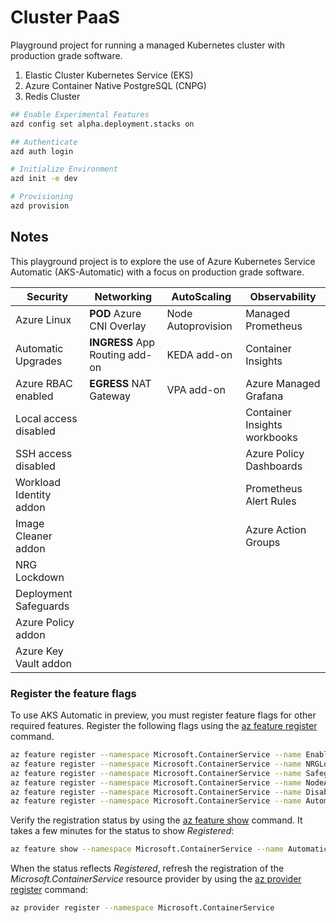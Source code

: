 # Cluster PaaS

Playground project for running a managed Kubernetes cluster with production grade software.

1. Elastic Cluster Kubernetes Service (EKS)
2. Azure Container Native PostgreSQL (CNPG)
3. Redis Cluster

```bash
## Enable Experimental Features
azd config set alpha.deployment.stacks on

## Authenticate
azd auth login

# Initialize Environment
azd init -e dev 

# Provisioning
azd provision

```


## Notes

This playground project is to explore the use of Azure Kubernetes Service Automatic (AKS-Automatic) with a focus on production grade software.


| Security              | Networking                        | AutoScaling | Observability |
|-----------------------|-----------------------------------|-------------|---------------|
| Azure Linux           | __POD__ Azure CNI Overlay         | Node Autoprovision | Managed Prometheus |
| Automatic Upgrades    | __INGRESS__ App Routing add-on    | KEDA add-on        | Container Insights |
| Azure RBAC enabled    | __EGRESS__ NAT Gateway            | VPA add-on         |Azure Managed Grafana |
| Local access disabled |                                   |                    | Container Insights workbooks |
| SSH access disabled   |                                   |                    | Azure Policy Dashboards |
| Workload Identity  addon   |                              |                    | Prometheus Alert Rules |
| Image Cleaner addon   |                                   |                    | Azure Action Groups |
| NRG Lockdown          |                                   |                    |  |
| Deployment Safeguards |                                   |                    |  |
| Azure Policy addon    |                                   |                    |  |
| Azure Key Vault addon |                                   |                    |  |


### Register the feature flags

To use AKS Automatic in preview, you must register feature flags for other required features. Register the following flags using the [az feature register](https://learn.microsoft.com/en-us/cli/azure/feature?view=azure-cli-latest#az-feature-register) command.

```bash
az feature register --namespace Microsoft.ContainerService --name EnableAPIServerVnetIntegrationPreview
az feature register --namespace Microsoft.ContainerService --name NRGLockdownPreview
az feature register --namespace Microsoft.ContainerService --name SafeguardsPreview
az feature register --namespace Microsoft.ContainerService --name NodeAutoProvisioningPreview
az feature register --namespace Microsoft.ContainerService --name DisableSSHPreview
az feature register --namespace Microsoft.ContainerService --name AutomaticSKUPreview
```

Verify the registration status by using the [az feature show](https://learn.microsoft.com/en-us/cli/azure/feature?view=azure-cli-latest#az-feature-show) command. It takes a few minutes for the status to show *Registered*:

```bash
az feature show --namespace Microsoft.ContainerService --name AutomaticSKUPreview
```

When the status reflects *Registered*, refresh the registration of the *Microsoft.ContainerService* resource provider by using the [az provider register](https://learn.microsoft.com/en-us/cli/azure/provider?view=azure-cli-latest#az-provider-register) command:

```bash
az provider register --namespace Microsoft.ContainerService
```